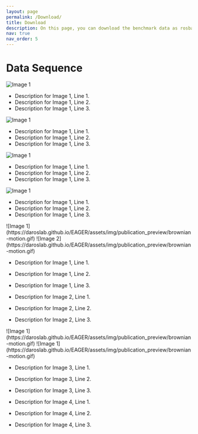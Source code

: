 ```yaml
---
layout: page
permalink: /Download/
title: Download
description: On this page, you can download the benchmark data as rosbag or use our toolbox to select data topics you are interested in to create customized data.
nav: true
nav_order: 5
---
```


# Data Sequence
![Image 1](https://daroslab.github.io/EAGER/assets/img/publication_preview/brownian-motion.gif)
- Description for Image 1, Line 1.
- Description for Image 1, Line 2.
- Description for Image 1, Line 3.

![Image 1](https://daroslab.github.io/EAGER/assets/img/publication_preview/brownian-motion.gif)
- Description for Image 1, Line 1.
- Description for Image 1, Line 2.
- Description for Image 1, Line 3.

![Image 1](https://daroslab.github.io/EAGER/assets/img/publication_preview/brownian-motion.gif)
- Description for Image 1, Line 1.
- Description for Image 1, Line 2.
- Description for Image 1, Line 3.

![Image 1](https://daroslab.github.io/EAGER/assets/img/publication_preview/brownian-motion.gif)
- Description for Image 1, Line 1.
- Description for Image 1, Line 2.
- Description for Image 1, Line 3.
<div class="image-container">
  ![Image 1](https://daroslab.github.io/EAGER/assets/img/publication_preview/brownian-motion.gif)
  ![Image 2](https://daroslab.github.io/EAGER/assets/img/publication_preview/brownian-motion.gif)
</div>

- Description for Image 1, Line 1.
- Description for Image 1, Line 2.
- Description for Image 1, Line 3.

- Description for Image 2, Line 1.
- Description for Image 2, Line 2.
- Description for Image 2, Line 3.

<div class="image-container">
  ![Image 1](https://daroslab.github.io/EAGER/assets/img/publication_preview/brownian-motion.gif)
  ![Image 1](https://daroslab.github.io/EAGER/assets/img/publication_preview/brownian-motion.gif)
</div>

- Description for Image 3, Line 1.
- Description for Image 3, Line 2.
- Description for Image 3, Line 3.

- Description for Image 4, Line 1.
- Description for Image 4, Line 2.
- Description for Image 4, Line 3.


